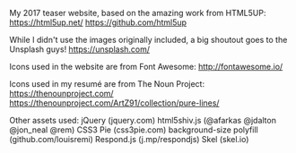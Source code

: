 My 2017 teaser website, based on the amazing work from HTML5UP:
https://html5up.net/
https://github.com/html5up

While I didn't use the images originally included, a big shoutout goes to the Unsplash guys!
https://unsplash.com/

Icons used in the website are from Font Awesome:
http://fontawesome.io/

Icons used in my resumé are from The Noun Project:
https://thenounproject.com/
https://thenounproject.com/ArtZ91/collection/pure-lines/

Other assets used:
jQuery (jquery.com)
html5shiv.js (@afarkas @jdalton @jon_neal @rem)
CSS3 Pie (css3pie.com)
background-size polyfill (github.com/louisremi)
Respond.js (j.mp/respondjs)
Skel (skel.io)
